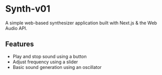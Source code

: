 # Synth-v01

A simple web-based synthesizer application built with Next.js & the Web Audio API.

## Features

- Play and stop sound using a button
- Adjust frequency using a slider
- Basic sound generation using an oscillator
